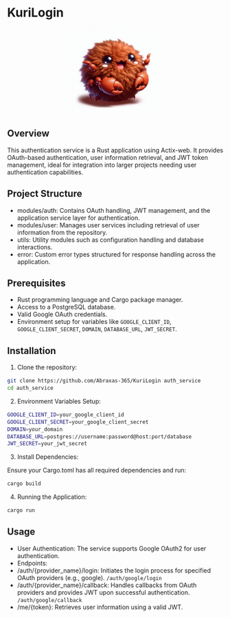 # KuriLogin


<div align="center">
    <img src="kurirust.png" alt="KuriLogin Logo" width="200" height="auto">
</div>

## Overview

This authentication service is a Rust application using Actix-web. It provides OAuth-based
authentication, user information retrieval,
and JWT token management, ideal for integration into larger projects needing user
authentication capabilities.

## Project Structure
- modules/auth: Contains OAuth handling, JWT management, and the application service layer for authentication.
- modules/user: Manages user services including retrieval of user information from the repository.
- utils: Utility modules such as configuration handling and database interactions.
- error: Custom error types structured for response handling across the application.

## Prerequisites
-   Rust programming language and Cargo package manager.
-   Access to a PostgreSQL database.
-   Valid Google OAuth credentials.
-   Environment setup for variables like `GOOGLE_CLIENT_ID`, `GOOGLE_CLIENT_SECRET`, `DOMAIN`, `DATABASE_URL`, `JWT_SECRET`.

## Installation

1. Clone the repository:
  ```bash
git clone https://github.com/Abraxas-365/KuriLogin auth_service
cd auth_service
  ```

2. Environment Variables Setup:
  ```bash
GOOGLE_CLIENT_ID=your_google_client_id
GOOGLE_CLIENT_SECRET=your_google_client_secret
DOMAIN=your_domain 
DATABASE_URL=postgres://username:password@host:port/database
JWT_SECRET=your_jwt_secret
  ```

3. Install Dependencies:

Ensure your Cargo.toml has all required dependencies and run:
  ```bash
cargo build
  ```

4.	Running the Application:
  ```bash
cargo run
  ```

## Usage
- User Authentication: The service supports Google OAuth2 for user authentication.
- Endpoints:
- /auth/{provider_name}/login: Initiates the login process for specified OAuth providers (e.g., google). `/auth/google/login`
- /auth/{provider_name}/callback: Handles callbacks from OAuth providers and provides JWT upon successful authentication. `/auth/google/callback`
- /me/{token}: Retrieves user information using a valid JWT.
